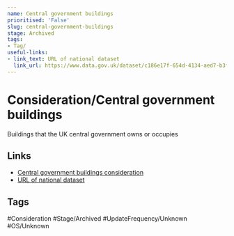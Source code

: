 ```yaml
---
name: Central government buildings
prioritised: 'False'
slug: central-government-buildings
stage: Archived
tags:
- Tag/
useful-links:
- link_text: URL of national dataset
  link_url: https://www.data.gov.uk/dataset/c186e17f-654d-4134-aed7-b3f13469546a/central-government-welsh-ministers-and-local-government-including-property-and-land
---
```


# Consideration/Central government buildings

Buildings that the UK central government owns or occupies

## Links

* [Central government buildings consideration](https://design.planning.data.gov.uk/planning-consideration/central-government-buildings)
* [URL of national dataset](https://www.data.gov.uk/dataset/c186e17f-654d-4134-aed7-b3f13469546a/central-government-welsh-ministers-and-local-government-including-property-and-land)

## Tags

#Consideration #Stage/Archived #UpdateFrequency/Unknown #OS/Unknown